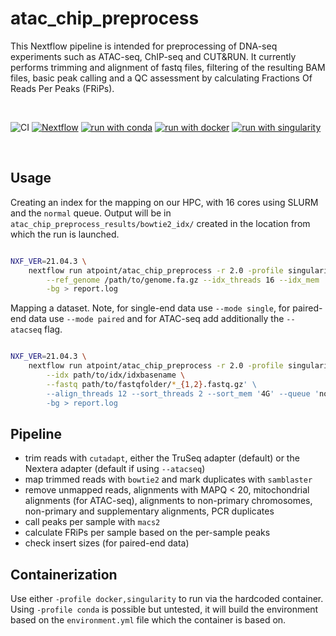 # atac_chip_preprocess

This Nextflow pipeline is intended for preprocessing of DNA-seq
experiments such as ATAC-seq, ChIP-seq and CUT&RUN. It currently
performs trimming and alignment of fastq files, filtering of the
resulting BAM files, basic peak calling and a QC assessment by
calculating Fractions Of Reads Per Peaks (FRiPs). 

<br>

![CI](https://github.com/ATpoint/atac_chip_preprocess/actions/workflows/CI.yml/badge.svg)
[![Nextflow](https://img.shields.io/badge/nextflow%20DSL2-%E2%89%A4%2021.04.3-23aa62.svg?labelColor=000000)](https://www.nextflow.io/)
[![run with conda](http://img.shields.io/badge/run%20with-conda-3EB049?labelColor=000000&logo=anaconda)](https://docs.conda.io/en/latest/)
[![run with docker](https://img.shields.io/badge/run%20with-docker-0db7ed?labelColor=000000&logo=docker)](https://www.docker.com/)
[![run with singularity](https://img.shields.io/badge/run%20with-singularity-1d355c.svg?labelColor=000000)](https://sylabs.io/docs/)

<br>

## Usage

Creating an index for the mapping on our HPC, with 16 cores using SLURM and the `normal` queue.
Output will be in `atac_chip_preprocess_results/bowtie2_idx/` created in the location from which the run is launched.

```bash

NXF_VER=21.04.3 \
    nextflow run atpoint/atac_chip_preprocess -r 2.0 -profile singularity,slurm -with-trace -with-report report.html \
        --ref_genome /path/to/genome.fa.gz --idx_threads 16 --idx_mem '16.GB' --only_idx --queue 'normal' \
        -bg > report.log

```

Mapping a dataset. Note, for single-end data use `--mode single`, for paired-end data use `--mode paired` and for ATAC-seq
add additionally the `--atacseq` flag.

```bash

NXF_VER=21.04.3 \
    nextflow run atpoint/atac_chip_preprocess -r 2.0 -profile singularity,slurm -with-trace -with-report report.html \
        --idx path/to/idx/idxbasename \
        --fastq path/to/fastqfolder/*_{1,2}.fastq.gz' \
        --align_threads 12 --sort_threads 2 --sort_mem '4G' --queue 'normal' \
        -bg > report.log

```

## Pipeline

- trim reads with `cutadapt`, either the TruSeq adapter (default) or 
the Nextera adapter (default if using `--atacseq`)
- map trimmed reads with `bowtie2` and mark duplicates with `samblaster`
- remove unmapped reads, alignments with MAPQ < 20, mitochondrial alignments (for ATAC-seq), alignments to non-primary chromosomes,
non-primary and supplementary alignments, PCR duplicates
- call peaks per sample with `macs2`
- calculate FRiPs per sample based on the per-sample peaks
- check insert sizes (for paired-end data)

## Containerization

Use either `-profile docker,singularity` to run via the hardcoded container. 
Using `-profile conda` is possible but untested, it will build the environment based on the `environment.yml` file which the container is based on.

